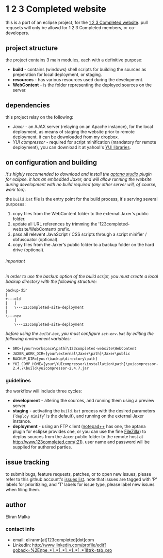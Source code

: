 # 1 2 3 Completed website

this is a port of an eclipse project, for the [1 2 3 Completed website](http://www.123completed.com).
pull requsets will only be allowd for 1 2 3 Completed members, or co-developers.


## project structure
the project contains 3 main modules, each with a definitive purpose:

* **build** - contains (windows) shell scripts for building the sources as preperation for local deployment, or staging.
* **resources** - has various resources used during the development.
* **WebContent** - is the folder representing the deployed sources on the server.


## dependencies
this project relay on the following:

* *Jaxer* - an AJAX server (relaying on an Apache instance), for the local deployment, as means of staging the website prior to remote deployment. it can be downloaded from [my dropbox](https://www.dropbox.com/home/123completed/website).
* *YUI compressor* - required for script minification (mandatory for remote deployment), you can download it at yahoo!'s [YUI libraries](http://yuilibrary.com/download/yuicompressor/).


## on configuration and building
*it's highly reccomended to download and install the [aptana studio](http://www.aptana.com/products/studio3/download) plugin for eclipse. it has an embedded Jaxer, and will allow running the website during development with no build required (any other server will, of course, work too).*

the `build.bat` file is the entry point for the build process, it's serving several purposes:

1. copy files from the WebContent folder to the external Jaxer's public folder.
2. update all URL references by trimming the '123completed-website/WebContent/ prefix.
3. pass all relevent JavaScript / CSS scripts through a script minifier / obfuscuator (optional).
4. copy files from the Jaxer's public folder to a backup folder on the hard drive (optional).

###### important

*in order to use the backup option of the build script, you must create a local backup directory with the following structure:*
    
    backup-dir
    |
    +---old
    |   |
    |   \---123completed-site-deployment
    |
    \---new
        |
        \---123completed-site-deployment



*before using the `build.bat`, you must configure `set-env.bat` by editing the following environment variables:*

* `SRC=[your\workspace\path]\123completed-website\WebContent`
* `JAXER_WORK_DIR=[your\external\Jaxer\path]\Jaxer\public`
* `BACKUP_DIR=[your\backup\directory\path]`
* `YUI_COMP_HOME=[your\YUIcompressor\installation\path]\yuicompressor-2.4.7\build\yuicompressor-2.4.7.jar`


### guidelines
the workflow will include three cycles:

* **development** - altering the sources, and running them using a preview server.
* **staging** - activating the `build.bat` process with the desired parameters ('`deploy minify`' is the default), and running on the external Jaxer instance.
* **deployment** - using an FTP client ([notepad++](http://notepad-plus-plus.org/) has one, the aptana plugin for eclipse provides one, or you can use the fine [FileZilla](http://filezilla-project.org/download.php?type=client)) to deploy sources from the Jaxer public folder to the remote host at http://www.123completed.com(:21). user name and password will be supplied for authored parties.


## issue tracking
to submit bugs, feature requests, patches, or to open new issues, please refer to this github account's [issues list](https://github.com/123completed/website/issues?sort=created&direction=desc&state=open). 
note that issues are tagged with 'P' labels for prioritizing, and 'T' labels for issue type, please label new issues when filing them.


## author
Eliran Malka

### contact info

* email: eliranm[at]123completed[dot]com
* LinkedIn: http://www.linkedin.com/profile/edit?goback=%2Enpe_*1_*1_*1_*1_*1_*1&trk=tab_pro
